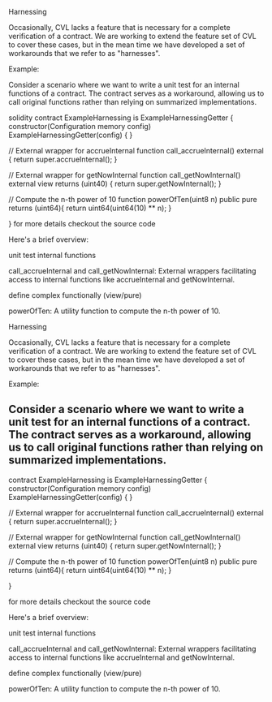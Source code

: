 Harnessing

Occasionally, CVL lacks a feature that is necessary for a complete verification of a contract. We are working to extend the feature set of CVL to cover these cases, but in the mean time we have developed a set of workarounds that we refer to as "harnesses".

Example:

Consider a scenario where we want to write a unit test for an internal functions of a contract. The contract serves as a workaround, allowing us to call original functions rather than relying on summarized implementations.

solidity contract ExampleHarnessing is ExampleHarnessingGetter { constructor(Configuration memory config)
ExampleHarnessingGetter(config) { }

// External wrapper for accrueInternal
function call_accrueInternal() external {
return super.accrueInternal();
}

// External wrapper for getNowInternal
function call_getNowInternal() external view returns (uint40) {
return super.getNowInternal();
}

// Compute the n-th power of 10
function powerOfTen(uint8 n) public pure returns (uint64){
return uint64(uint64(10) ** n);
}

}
for more details checkout the source code

Here's a brief overview:

unit test internal functions

call_accrueInternal and call_getNowInternal: External wrappers facilitating access to internal functions like accrueInternal and getNowInternal.

define complex functionally (view/pure)

powerOfTen: A utility function to compute the n-th power of 10.

Harnessing

Occasionally, CVL lacks a feature that is necessary for a complete verification of a contract. We are working to extend the feature set of CVL to cover these cases, but in the mean time we have developed a set of workarounds that we refer to as "harnesses".

Example:

Consider a scenario where we want to write a unit test for an internal functions of a contract. The contract serves as a workaround, allowing us to call original functions rather than relying on summarized implementations.
---
contract ExampleHarnessing is ExampleHarnessingGetter { constructor(Configuration memory config)
ExampleHarnessingGetter(config) { }

// External wrapper for accrueInternal
function call_accrueInternal() external {
return super.accrueInternal();
}

// External wrapper for getNowInternal
function call_getNowInternal() external view returns (uint40) {
return super.getNowInternal();
}

// Compute the n-th power of 10
function powerOfTen(uint8 n) public pure returns (uint64){
return uint64(uint64(10) ** n);
}

}

for more details checkout the source code

Here's a brief overview:

unit test internal functions

call_accrueInternal and call_getNowInternal: External wrappers facilitating access to internal functions like
accrueInternal and getNowInternal.

define complex functionally (view/pure)

powerOfTen: A utility function to compute the n-th power of 10.